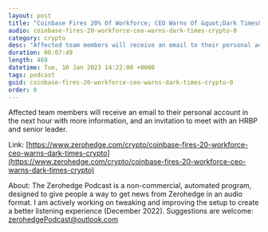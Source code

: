 ```yaml
---
layout: post
title: "Coinbase Fires 20% Of Workforce; CEO Warns Of &quot;Dark Times&quot; In Crypto"
audio: coinbase-fires-20-workforce-ceo-warns-dark-times-crypto-0
category: crypto
desc: "Affected team members will receive an email to their personal account in the next hour with more information, and an invitation to meet with an HRBP and senior leader."
duration: 00:07:49
length: 469
datetime: Tue, 10 Jan 2023 14:22:00 +0000
tags: podcast
guid: coinbase-fires-20-workforce-ceo-warns-dark-times-crypto-0
order: 0
---
```

Affected team members will receive an email to their personal account in the next hour with more information, and an invitation to meet with an HRBP and senior leader.

Link: [https://www.zerohedge.com/crypto/coinbase-fires-20-workforce-ceo-warns-dark-times-crypto](https://www.zerohedge.com/crypto/coinbase-fires-20-workforce-ceo-warns-dark-times-crypto)

About: The Zerohedge Podcast is a non-commercial, automated program, designed to give people a way to get news from Zerohedge in an audio format.  I am actively working on tweaking and improving the setup to create a better listening experience (December 2022).  Suggestions are welcome: [zerohedgePodcast@outlook.com](mailto:zerohedgePodcast@outlook.com)